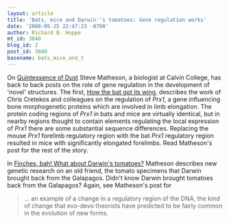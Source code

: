 ```yaml
---
layout: article
title: 'Bats, mice and Darwin''s tomatoes: Gene regulation works'
date: '2008-05-25 22:47:23 -0700'
author: Richard B. Hoppe
mt_id: 3840
blog_id: 2
post_id: 3840
basename: bats_mice_and_t
---
```

On [Quintessence of Dust](http://sfmatheson.blogspot.com/) Steve Matheson, a biologist at Calvin College, has back to back posts on the role of gene regulation in the development of 'novel' structures.  The first, [How the bat got its wing](http://sfmatheson.blogspot.com/2008/05/how-bat-got-its-wing.html), describes the work of Chris Cretekos and colleagues on the regulation of _Prx1_, a gene influencing bone morphogenetic proteins which are involved in limb elongation.  The protein coding regions of _Prx1_ in bats and mice are virtually identical, but in nearby regions thought to contain elements regulating the local expression of _Prx1_ there are some substantial sequence differences.  Replacing the mouse _Prx1_ forelimb regulatory region with the bat _Prx1_ regulatory region resulted in mice with significantly elongated forelimbs.  Read Matheson's post for the rest of the story.

In [Finches, bah! What about Darwin's tomatoes?](http://sfmatheson.blogspot.com/2008/05/finches-bah-what-about-darwins-tomatoes.html) Matheson describes new genetic research on an old friend, the tomato specimens that Darwin brought back from the Galapagos.  Didn't know Darwin brought tomatoes back from the Galapagos?  Again, see Matheson's post for 

> ... an example of a change in a regulatory region of the DNA, the kind of change that evo-devo theorists have predicted to be fairly common in the evolution of new forms.
